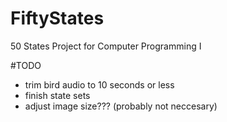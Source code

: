 # FiftyStates
50 States Project for Computer Programming I

#TODO
 - trim bird audio to 10 seconds or less
 - finish state sets
 - adjust image size??? (probably not neccesary)
